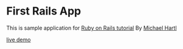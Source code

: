 # First Rails App

This is sample application for [Ruby on Rails tutorial](https://learning.oreilly.com/videos/ruby-on-rails/9780136733461/9780136733461-ROR6_03_03_01_00) By [Michael Hartl](https://www.michaelhartl.com/)

[live demo](https://shrouded-mesa-45288.herokuapp.com/)
